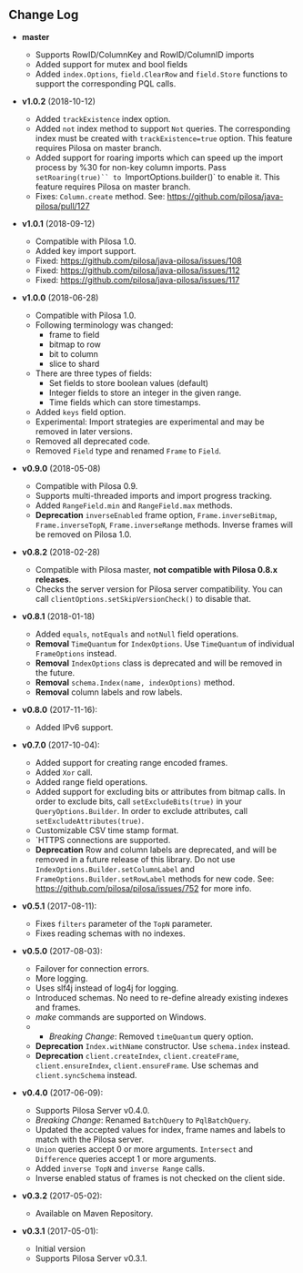 ## Change Log

* **master**
    * Supports RowID/ColumnKey and RowID/ColumnID imports
    * Added support for mutex and bool fields
    * Added `index.Options`, `field.ClearRow` and `field.Store` functions to support the corresponding PQL calls. 

* **v1.0.2** (2018-10-12)
    * Added `trackExistence` index option.
    * Added `not` index method to support `Not` queries. The corresponding index must be created with `trackExistence=true` option. This feature requires Pilosa on master branch. 
    * Added support for roaring imports which can speed up the import process by %30 for non-key column imports. Pass `setRoaring(true)`` to `ImportOptions.builder()` to enable it. This feature requires Pilosa on master branch.
    * Fixes: `Column.create` method. See: https://github.com/pilosa/java-pilosa/pull/127    

* **v1.0.1** (2018-09-12)
    * Compatible with Pilosa 1.0.
    * Added key import support.
    * Fixed: https://github.com/pilosa/java-pilosa/issues/108
    * Fixed: https://github.com/pilosa/java-pilosa/issues/112
    * Fixed: https://github.com/pilosa/java-pilosa/issues/117

* **v1.0.0** (2018-06-28)
    * Compatible with Pilosa 1.0.
    * Following terminology was changed:
        * frame to field
        * bitmap to row
        * bit to column
        * slice to shard
    * There are three types of fields:
        * Set fields to store boolean values (default)
        * Integer fields to store an integer in the given range.
        * Time fields which can store timestamps.
    * Added `keys` field option.
    * Experimental: Import strategies are experimental and may be removed in later versions.
    * Removed all deprecated code.
    * Removed `Field` type and renamed `Frame` to `Field`.

* **v0.9.0** (2018-05-08)
    * Compatible with Pilosa 0.9.
    * Supports multi-threaded imports and import progress tracking.
    * Added `RangeField.min` and `RangeField.max` methods.
    * **Deprecation** `inverseEnabled` frame option, `Frame.inverseBitmap`, `Frame.inverseTopN`, `Frame.inverseRange` methods. Inverse frames will be removed on Pilosa 1.0.
    

* **v0.8.2** (2018-02-28)
    * Compatible with Pilosa master, **not compatible with Pilosa 0.8.x releases**.
    * Checks the server version for Pilosa server compatibility. You can call `clientOptions.setSkipVersionCheck()` to disable that.

* **v0.8.1** (2018-01-18)
    * Added `equals`, `notEquals` and `notNull` field operations.
    * **Removal** `TimeQuantum` for `IndexOptions`. Use `TimeQuantum` of individual `FrameOptions` instead.
    * **Removal** `IndexOptions` class is deprecated and will be removed in the future.
    * **Removal** `schema.Index(name, indexOptions)` method.
    * **Removal** column labels and row labels.

* **v0.8.0** (2017-11-16):
    * Added IPv6 support.

* **v0.7.0** (2017-10-04):
    * Added support for creating range encoded frames.
    * Added `Xor` call.
    * Added range field operations.    
    * Added support for excluding bits or attributes from bitmap calls. In order to exclude bits, call `setExcludeBits(true)` in your `QueryOptions.Builder`. In order to exclude attributes, call `setExcludeAttributes(true)`.
    * Customizable CSV time stamp format.
    * `HTTPS connections are supported.
    * **Deprecation** Row and column labels are deprecated, and will be removed in a future release of this library. Do not use `IndexOptions.Builder.setColumnLabel` and `FrameOptions.Builder.setRowLabel` methods for new code. See: https://github.com/pilosa/pilosa/issues/752 for more info.
    
* **v0.5.1** (2017-08-11):
    * Fixes `filters` parameter of the `TopN` parameter.
    * Fixes reading schemas with no indexes.

* **v0.5.0** (2017-08-03):
    * Failover for connection errors.    
    * More logging.
    * Uses slf4j instead of log4j for logging.
    * Introduced schemas. No need to re-define already existing indexes and frames.
    * *make* commands are supported on Windows.
    * * *Breaking Change*: Removed `timeQuantum` query option.
    * **Deprecation** `Index.withName` constructor. Use `schema.index` instead.
    * **Deprecation** `client.createIndex`, `client.createFrame`, `client.ensureIndex`, `client.ensureFrame`. Use schemas and `client.syncSchema` instead.
    
* **v0.4.0** (2017-06-09):
    * Supports Pilosa Server v0.4.0.
    * *Breaking Change*: Renamed `BatchQuery` to `PqlBatchQuery`.
    * Updated the accepted values for index, frame names and labels to match with the Pilosa server.
    * `Union` queries accept 0 or more arguments. `Intersect` and `Difference` queries accept 1 or more arguments.
    * Added `inverse TopN` and `inverse Range` calls.
    * Inverse enabled status of frames is not checked on the client side.

* **v0.3.2** (2017-05-02):
    * Available on Maven Repository.

* **v0.3.1** (2017-05-01):
    * Initial version
    * Supports Pilosa Server v0.3.1.
